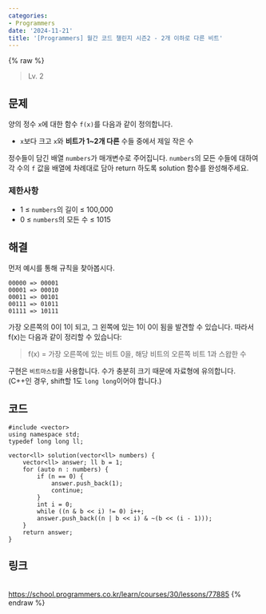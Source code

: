 ```yaml
---
categories:
- Programmers
date: '2024-11-21'
title: '[Programmers] 월간 코드 챌린지 시즌2 - 2개 이하로 다른 비트'
---
```


{% raw %}
> Lv. 2<br>

## 문제
양의 정수  `x`에 대한 함수  `f(x)`를 다음과 같이 정의합니다.

-   `x`보다 크고  `x`와  **비트가 1~2개 다른**  수들 중에서 제일 작은 수

정수들이 담긴 배열  `numbers`가 매개변수로 주어집니다.  `numbers`의 모든 수들에 대하여 각 수의  `f`  값을 배열에 차례대로 담아 return 하도록 solution 함수를 완성해주세요.

### 제한사항
-   1 ≤  `numbers`의 길이 ≤ 100,000
-   0 ≤  `numbers`의 모든 수 ≤ 1015

## 해결
먼저 예시를 통해 규칙을 찾아봅시다.
```
00000 => 00001
00001 => 00010
00011 => 00101
00111 => 01011
01111 => 10111
```

가장 오른쪽의 0이 1이 되고, 그 왼쪽에 있는 1이 0이 됨을 발견할 수 있습니다. 따라서 f(x)는 다음과 같이 정리할 수 있습니다:
> f(x) = 가장 오른쪽에 있는 비트 0을, 해당 비트의 오른쪽 비트 1과 스왑한 수<br>

구현은 `비트마스킹`을 사용합니다. 수가 충분히 크기 때문에 자료형에 유의합니다. (C++인 경우, shift할 1도 `long long`이어야 합니다.)

## 코드
```
#include <vector>
using namespace std;
typedef long long ll;

vector<ll> solution(vector<ll> numbers) {
    vector<ll> answer; ll b = 1;
    for (auto n : numbers) {
        if (n == 0) {
            answer.push_back(1);
            continue;
        }
        int i = 0;
        while ((n & b << i) != 0) i++;
        answer.push_back((n | b << i) & ~(b << (i - 1)));
    }
    return answer;
}
```

## 링크
<br>https://school.programmers.co.kr/learn/courses/30/lessons/77885
{% endraw %}